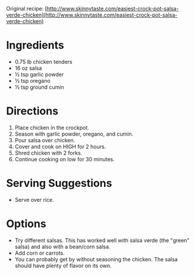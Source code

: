 Original recipe: [http://www.skinnytaste.com/easiest-crock-pot-salsa-verde-chicken](http://www.skinnytaste.com/easiest-crock-pot-salsa-verde-chicken)

# Ingredients

- 0.75 lb chicken tenders
- 16 oz salsa
- ½ tsp garlic powder
- ½ tsp oregano
- ½ tsp ground cumin

# Directions

1. Place chicken in the crockpot.
1. Season with garlic powder, oregano, and cumin.
1. Pour salsa over chicken.
1. Cover and cook on HIGH for 2 hours.
1. Shred chicken with 2 forks.
1. Continue cooking on low for 30 minutes.

# Serving Suggestions

- Serve over rice.

# Options

- Try different salsas. This has worked well with salsa verde (the "green" salsa) and also with a bean/corn salsa.
- Add corn or carrots.
- You can probably get by without seasoning the chicken. The salsa should have plenty of flavor on its own.
